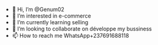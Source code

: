 - 👋 Hi, I’m @Genum02
- 👀 I’m interested in e-commerce 
- 🌱 I’m currently learning selling
- 💞️ I’m looking to collaborate on développe my bussiness 
- 📫 How to reach me WhatsApp+237691688118
  

<!---
Genum02/Genum02 is a ✨ special ✨ repository because its `README.md` (this file) appears on your GitHub profile.
You can click the Preview link to take a look at your changes.
--->
